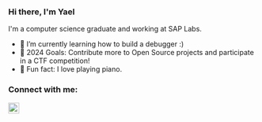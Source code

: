 ### Hi there, I'm Yael

I'm a computer science graduate and working at SAP Labs.

- 🌱 I’m currently learning how to build a debugger :) 
- 🥅 2024 Goals: Contribute more to Open Source projects and participate in a CTF competition!
- 🎹 Fun fact: I love playing piano.

### Connect with me:

[<img align="left" alt="codeSTACKr | LinkedIn" width="22px" src="https://cdn.jsdelivr.net/npm/simple-icons@v3/icons/linkedin.svg" />][linkedin]

<br />

[linkedin]: https://linkedin.com/in/yaelShechter
